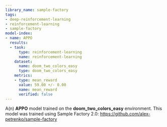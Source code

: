 ```yaml
---
library_name: sample-factory
tags:
- deep-reinforcement-learning
- reinforcement-learning
- sample-factory
model-index:
- name: APPO
  results:
  - task:
      type: reinforcement-learning
      name: reinforcement-learning
    dataset:
      name: doom_two_colors_easy
      type: doom_two_colors_easy
    metrics:
    - type: mean_reward
      value: 59.00 +/- 0.00
      name: mean_reward
      verified: false
---
```


A(n) **APPO** model trained on the **doom_two_colors_easy** environment.
This model was trained using Sample Factory 2.0: https://github.com/alex-petrenko/sample-factory
    